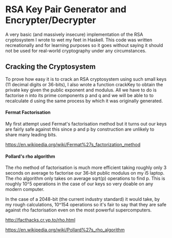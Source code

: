# RSA Key Pair Generator and Encrypter/Decrypter

A very basic (and massively insecure) implementation of the RSA cryptosystem I wrote to wet my feet in Haskell. This code was written recreationally and for learning purposes so it goes without saying it should not be used for real-world cryptography under any circumstances.

## Cracking the Cryptosystem

To prove how easy it is to crack an RSA cryptosystem using such small keys (11 decimal digits or 36-bits), I also wrote a function crackKey to obtain the private key given the public exponent and modulus. All we have to do is factorise n into its prime components p and q and we will be able to to recalculate d using the same process by which it was originally generated.

#### Fermat Factorisation

My first attempt used Fermat's factorisation method but it turns out our keys are fairly safe against this since p and p by construction are unlikely to share many leading bits.

https://en.wikipedia.org/wiki/Fermat%27s_factorization_method

#### Pollard's rho algorithm

The rho method of factorisation is much more efficient taking roughly only 3 seconds on average to factorise our 36-bit public modulus on my i5 laptop. The rho algorithm only takes on average sqrt(p) operations to find p. This is roughly 10^5 operations in the case of our keys so very doable on any modern computer. 

In the case of a 2048-bit (the current industry standard) it would take, by my rough calculations, 10^154 operations so it's fair to say that they are safe against rho factorisation even on the most powerful supercomputers.

http://facthacks.cr.yp.to/rho.html

https://en.wikipedia.org/wiki/Pollard%27s_rho_algorithm
